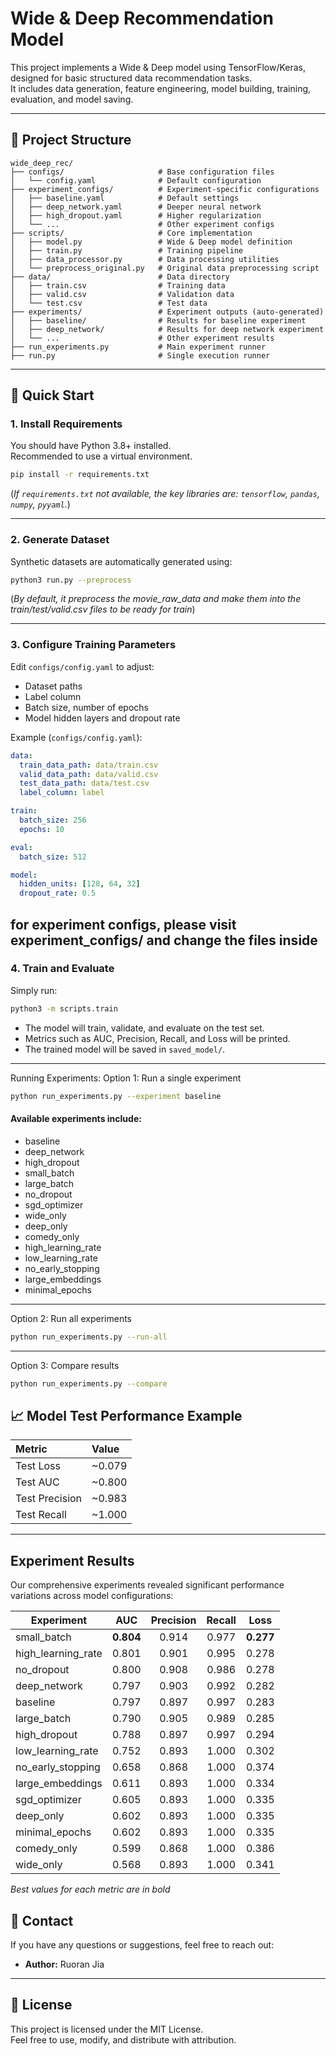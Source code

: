 # Wide & Deep Recommendation Model

This project implements a Wide & Deep model using TensorFlow/Keras, designed for basic structured data recommendation tasks.  
It includes data generation, feature engineering, model building, training, evaluation, and model saving.

---

## 📌 Project Structure

```
wide_deep_rec/
├── configs/                     # Base configuration files
│   └── config.yaml              # Default configuration
├── experiment_configs/          # Experiment-specific configurations
│   ├── baseline.yaml            # Default settings
│   ├── deep_network.yaml        # Deeper neural network
│   ├── high_dropout.yaml        # Higher regularization
│   └── ...                      # Other experiment configs
├── scripts/                     # Core implementation
│   ├── model.py                 # Wide & Deep model definition
│   ├── train.py                 # Training pipeline
│   ├── data_processor.py        # Data processing utilities
│   └── preprocess_original.py   # Original data preprocessing script
├── data/                        # Data directory
│   ├── train.csv                # Training data
│   ├── valid.csv                # Validation data 
│   └── test.csv                 # Test data
├── experiments/                 # Experiment outputs (auto-generated)
│   ├── baseline/                # Results for baseline experiment
│   ├── deep_network/            # Results for deep network experiment
│   └── ...                      # Other experiment results
├── run_experiments.py           # Main experiment runner
├── run.py                       # Single execution runner
```

---

## 🚀 Quick Start

### 1. Install Requirements

You should have Python 3.8+ installed.  
Recommended to use a virtual environment.

```bash
pip install -r requirements.txt
```

(*If `requirements.txt` not available, the key libraries are: `tensorflow`, `pandas`, `numpy`, `pyyaml`.*)

---

### 2. Generate Dataset

Synthetic datasets are automatically generated using:

```bash
python3 run.py --preprocess
```
(*By default, it preprocess the movie_raw_data and make them into the train/test/valid.csv files to be ready for train*)

---

### 3. Configure Training Parameters

Edit `configs/config.yaml` to adjust:

- Dataset paths
- Label column
- Batch size, number of epochs
- Model hidden layers and dropout rate

Example (`configs/config.yaml`):

```yaml
data:
  train_data_path: data/train.csv
  valid_data_path: data/valid.csv
  test_data_path: data/test.csv
  label_column: label

train:
  batch_size: 256
  epochs: 10

eval:
  batch_size: 512

model:
  hidden_units: [128, 64, 32]
  dropout_rate: 0.5
```
for experiment configs, please visit experiment_configs/
and change the files inside
---

### 4. Train and Evaluate

Simply run:

```bash
python3 -m scripts.train
```

- The model will train, validate, and evaluate on the test set.
- Metrics such as AUC, Precision, Recall, and Loss will be printed.
- The trained model will be saved in `saved_model/`.

---
Running Experiments:
Option 1: Run a single experiment
```bash
python run_experiments.py --experiment baseline
```

#### Available experiments include:
- baseline
- deep_network
- high_dropout
- small_batch
- large_batch
- no_dropout
- sgd_optimizer
- wide_only
- deep_only
- comedy_only
- high_learning_rate
- low_learning_rate
- no_early_stopping
- large_embeddings
- minimal_epochs
---
Option 2: Run all experiments
```bash
python run_experiments.py --run-all
```
---
Option 3: Compare results
```bash
python run_experiments.py --compare
```

## 📈 Model Test Performance Example

| Metric | Value |
|:------|:------|
| Test Loss | ~0.079 |
| Test AUC | ~0.800 |
| Test Precision | ~0.983 |
| Test Recall | ~1.000 |

---

## Experiment Results

Our comprehensive experiments revealed significant performance variations across model configurations:

| Experiment          | AUC      | Precision | Recall   | Loss     |
|---------------------|:--------:|:---------:|:--------:|:--------:|
| small_batch         | **0.804**| 0.914     | 0.977    | **0.277**|
| high_learning_rate  | 0.801    | 0.901     | 0.995    | 0.278    |
| no_dropout          | 0.800    | 0.908     | 0.986    | 0.278    |
| deep_network        | 0.797    | 0.903     | 0.992    | 0.282    |
| baseline            | 0.797    | 0.897     | 0.997    | 0.283    |
| large_batch         | 0.790    | 0.905     | 0.989    | 0.285    |
| high_dropout        | 0.788    | 0.897     | 0.997    | 0.294    |
| low_learning_rate   | 0.752    | 0.893     | 1.000    | 0.302    |
| no_early_stopping   | 0.658    | 0.868     | 1.000    | 0.374    |
| large_embeddings    | 0.611    | 0.893     | 1.000    | 0.334    |
| sgd_optimizer       | 0.605    | 0.893     | 1.000    | 0.335    |
| deep_only           | 0.602    | 0.893     | 1.000    | 0.335    |
| minimal_epochs      | 0.602    | 0.893     | 1.000    | 0.335    |
| comedy_only         | 0.599    | 0.868     | 1.000    | 0.386    |
| wide_only           | 0.568    | 0.893     | 1.000    | 0.341    |

*Best values for each metric are in bold*

## 💬 Contact

If you have any questions or suggestions, feel free to reach out:

- **Author:** Ruoran Jia

---

## 📜 License

This project is licensed under the MIT License.  
Feel free to use, modify, and distribute with attribution.
